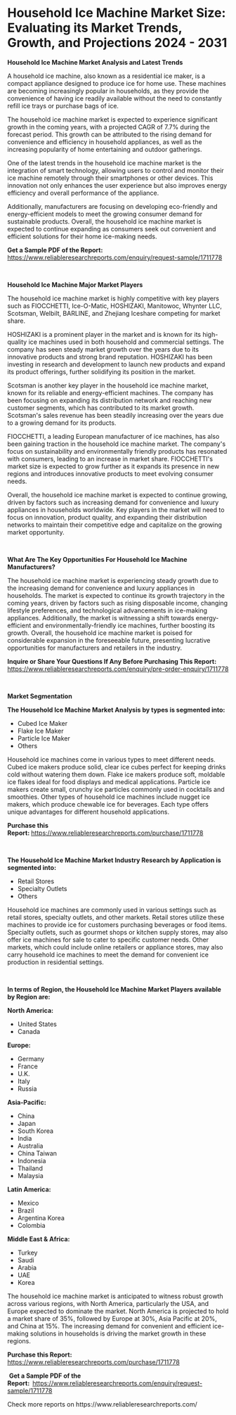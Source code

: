 <p><h1>Household Ice Machine Market Size: Evaluating its Market Trends, Growth, and Projections 2024 - 2031</h1></p><p><strong>Household Ice Machine Market Analysis and Latest Trends</strong></p>
<p><p>A household ice machine, also known as a residential ice maker, is a compact appliance designed to produce ice for home use. These machines are becoming increasingly popular in households, as they provide the convenience of having ice readily available without the need to constantly refill ice trays or purchase bags of ice.</p><p>The household ice machine market is expected to experience significant growth in the coming years, with a projected CAGR of 7.7% during the forecast period. This growth can be attributed to the rising demand for convenience and efficiency in household appliances, as well as the increasing popularity of home entertaining and outdoor gatherings.</p><p>One of the latest trends in the household ice machine market is the integration of smart technology, allowing users to control and monitor their ice machine remotely through their smartphones or other devices. This innovation not only enhances the user experience but also improves energy efficiency and overall performance of the appliance.</p><p>Additionally, manufacturers are focusing on developing eco-friendly and energy-efficient models to meet the growing consumer demand for sustainable products. Overall, the household ice machine market is expected to continue expanding as consumers seek out convenient and efficient solutions for their home ice-making needs.</p></p>
<p><strong>Get a Sample PDF of the Report:&nbsp;</strong> <a href="https://www.reliableresearchreports.com/enquiry/request-sample/1711778">https://www.reliableresearchreports.com/enquiry/request-sample/1711778</a></p>
<p>&nbsp;</p>
<p><strong>Household Ice Machine Major Market Players</strong></p>
<p><p>The household ice machine market is highly competitive with key players such as FIOCCHETTI, Ice-O-Matic, HOSHIZAKI, Manitowoc, Whynter LLC, Scotsman, Welbilt, BARLINE, and Zhejiang Iceshare competing for market share. </p><p>HOSHIZAKI is a prominent player in the market and is known for its high-quality ice machines used in both household and commercial settings. The company has seen steady market growth over the years due to its innovative products and strong brand reputation. HOSHIZAKI has been investing in research and development to launch new products and expand its product offerings, further solidifying its position in the market.</p><p>Scotsman is another key player in the household ice machine market, known for its reliable and energy-efficient machines. The company has been focusing on expanding its distribution network and reaching new customer segments, which has contributed to its market growth. Scotsman's sales revenue has been steadily increasing over the years due to a growing demand for its products.</p><p>FIOCCHETTI, a leading European manufacturer of ice machines, has also been gaining traction in the household ice machine market. The company's focus on sustainability and environmentally friendly products has resonated with consumers, leading to an increase in market share. FIOCCHETTI's market size is expected to grow further as it expands its presence in new regions and introduces innovative products to meet evolving consumer needs.</p><p>Overall, the household ice machine market is expected to continue growing, driven by factors such as increasing demand for convenience and luxury appliances in households worldwide. Key players in the market will need to focus on innovation, product quality, and expanding their distribution networks to maintain their competitive edge and capitalize on the growing market opportunity.</p></p>
<p>&nbsp;</p>
<p><strong>What Are The Key Opportunities For Household Ice Machine Manufacturers?</strong></p>
<p><p>The household ice machine market is experiencing steady growth due to the increasing demand for convenience and luxury appliances in households. The market is expected to continue its growth trajectory in the coming years, driven by factors such as rising disposable income, changing lifestyle preferences, and technological advancements in ice-making appliances. Additionally, the market is witnessing a shift towards energy-efficient and environmentally-friendly ice machines, further boosting its growth. Overall, the household ice machine market is poised for considerable expansion in the foreseeable future, presenting lucrative opportunities for manufacturers and retailers in the industry.</p></p>
<p><strong>Inquire or Share Your Questions If Any Before Purchasing This Report:</strong> <a href="https://www.reliableresearchreports.com/enquiry/pre-order-enquiry/1711778">https://www.reliableresearchreports.com/enquiry/pre-order-enquiry/1711778</a></p>
<p>&nbsp;</p>
<p><strong>Market Segmentation</strong></p>
<p><strong>The Household Ice Machine Market Analysis by types is segmented into:</strong></p>
<p><ul><li>Cubed Ice Maker</li><li>Flake Ice Maker</li><li>Particle Ice Maker</li><li>Others</li></ul></p>
<p><p>Household ice machines come in various types to meet different needs. Cubed ice makers produce solid, clear ice cubes perfect for keeping drinks cold without watering them down. Flake ice makers produce soft, moldable ice flakes ideal for food displays and medical applications. Particle ice makers create small, crunchy ice particles commonly used in cocktails and smoothies. Other types of household ice machines include nugget ice makers, which produce chewable ice for beverages. Each type offers unique advantages for different household applications.</p></p>
<p><strong>Purchase this Report:&nbsp;</strong><a href="https://www.reliableresearchreports.com/purchase/1711778">https://www.reliableresearchreports.com/purchase/1711778</a></p>
<p>&nbsp;</p>
<p><strong>The Household Ice Machine Market Industry Research by Application is segmented into:</strong></p>
<p><ul><li>Retail Stores</li><li>Specialty Outlets</li><li>Others</li></ul></p>
<p><p>Household ice machines are commonly used in various settings such as retail stores, specialty outlets, and other markets. Retail stores utilize these machines to provide ice for customers purchasing beverages or food items. Specialty outlets, such as gourmet shops or kitchen supply stores, may also offer ice machines for sale to cater to specific customer needs. Other markets, which could include online retailers or appliance stores, may also carry household ice machines to meet the demand for convenient ice production in residential settings.</p></p>
<p>&nbsp;</p>
<p><strong>In terms of Region, the Household Ice Machine Market Players available by Region are:</strong></p>
<p>
    <p> <strong> North America: </strong>
        <ul>
            <li>United States</li>
            <li>Canada</li>
        </ul>
        </p> 
    <p> <strong> Europe: </strong>
        <ul>
            <li>Germany</li>
            <li>France</li>
            <li>U.K.</li>
            <li>Italy</li>
            <li>Russia</li>
        </ul>
        </p> 
    <p> <strong> Asia-Pacific: </strong>
        <ul>
            <li>China</li>
            <li>Japan</li>
            <li>South Korea</li>
            <li>India</li>
            <li>Australia</li>
            <li>China Taiwan</li>
            <li>Indonesia</li>
            <li>Thailand</li>
            <li>Malaysia</li>
        </ul>
        </p> 
    <p> <strong> Latin America: </strong>
        <ul>
            <li>Mexico</li>
            <li>Brazil</li>
            <li>Argentina Korea</li>
            <li>Colombia</li>
        </ul>
        </p> 
    <p> <strong> Middle East & Africa: </strong>
        <ul>
            <li>Turkey</li>
            <li>Saudi</li>
            <li>Arabia</li>
            <li>UAE</li>
            <li>Korea</li>
        </ul>
    </p>
    </p>
<p><p>The household ice machine market is anticipated to witness robust growth across various regions, with North America, particularly the USA, and Europe expected to dominate the market. North America is projected to hold a market share of 35%, followed by Europe at 30%, Asia Pacific at 20%, and China at 15%. The increasing demand for convenient and efficient ice-making solutions in households is driving the market growth in these regions.</p></p>
<p><strong>Purchase this Report: </strong><a href="https://www.reliableresearchreports.com/purchase/1711778">https://www.reliableresearchreports.com/purchase/1711778</a></p>
<p>&nbsp;<strong>Get a Sample PDF of the Report:&nbsp;&nbsp;</strong><a href="https://www.reliableresearchreports.com/enquiry/request-sample/1711778">https://www.reliableresearchreports.com/enquiry/request-sample/1711778</a></p>
<p><strong></strong></p>
<p>Check more reports on https://www.reliableresearchreports.com/</p>